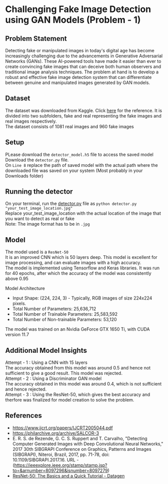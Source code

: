 # Challenging Fake Image Detection using GAN Models (Problem - 1)
## Problem Statement
Detecting fake or manipulated images in today's digital age has become increasingly
challenging due to the advancements in Generative Adversarial Networks (GANs). These
AI-powered tools have made it easier than ever to create convincing fake images that can
deceive both human observers and traditional image analysis techniques. The problem at hand
is to develop a robust and effective fake image detection system that can differentiate between
genuine and manipulated images generated by GAN models.

## Dataset
The dataset was downloaded from Kaggle. Click [here](https://www.kaggle.com/datasets/uditsharma72/real-vs-fake-faces) for the reference.
It is divided into two subfolders, fake and real representing the fake images and real images respectively.  
The dataset consists of 1081 real images and 960 fake images

## Setup
PLease download the `detector_model.h5` file to access the saved model  
Download the `detector.py` file.   
On `Line 8` replace the path of saved model with the actual path where the downloaded file was saved on your system (Most probably in your Downloads folder)

## Running the detector
On your terminal, run the [detector.py](https://github.com/fuzail1011/fake_detect_system/blob/nothemain/detector.py) file as `python detector.py "your_test_image_location.jpg"`  
Replace your_test_image_location with the actual location of the image that you want to detect as real or fake  
Note: The image format has to be in `.jpg`

## Model
The model used is a `ResNet-50`  
It is an improved CNN which is 50 layers deep. This model is excellent for image processing, and can evaluate images with a high accuracy.  
The model is implemented using Tensorflow and Keras libraries. It was run for 40 epochs, after which the accuracy of the model was consistently above 0.95

Model Architecture  
- Input Shape: (224, 224, 3) - Typically, RGB images of size 224x224 pixels.
- Total Number of Parameters: 25,636,712
- Total Number of Trainable Parameters: 25,583,592
- Total Number of Non-trainable Parameters: 53,120

The model was trained on an Nvidia GeForce GTX 1650 Ti, with CUDA version 11.7  

## Additional Model Insights
Attempt - 1 : Using a CNN with 15 layers  
The accuracy obtained from this model was around 0.5 and hence not sufficient to give a good result. This model was rejected.  
Attempt - 2 : Using a Discriminator GAN model  
The accuracy obtained in this model was around 0.4, which is not sufficient and hence rejected.  
Attempt - 3 : Using the ResNet-50, which gives the best accuracy and therfore was finalized for model creation to solve the problem.  

## References  
- https://www.ijcrt.org/papers/IJCRT2005044.pdf
- https://philarchive.org/archive/SALCOR-3
- E. R. S. de Rezende, G. C. S. Ruppert and T. Carvalho, "Detecting Computer Generated Images with Deep Convolutional Neural Networks," 2017 30th SIBGRAPI Conference on Graphics, Patterns and Images (SIBGRAPI), Niteroi, Brazil, 2017, pp. 71-78, doi: 10.1109/SIBGRAPI.2017.16.  URL - (https://ieeexplore.ieee.org/stamp/stamp.jsp?tp=&arnumber=8097296&isnumber=8097279)
- [ResNet-50: The Basics and a Quick Tutorial - Datagen](https://datagen.tech/guides/computer-vision/resnet-50/#:~:text=ResNet%2D50%20Architecture,-The%20original%20ResNet&text=It%20provided%20a%20novel%20way,network%20to%20a%20residual%20network.)
